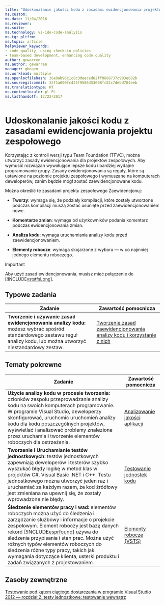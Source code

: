 ```yaml
---
title: "Udoskonalanie jakości kodu z zasadami ewidencjonowania projektu zespołowego | Dokumentacja firmy Microsoft"
ms.custom: 
ms.date: 11/04/2016
ms.reviewer: 
ms.suite: 
ms.technology: vs-ide-code-analysis
ms.tgt_pltfrm: 
ms.topic: article
helpviewer_keywords:
- code quality, using check-in policies
- team-based development, enhancing code quality
author: gewarren
ms.author: gewarren
manager: ghogen
ms.workload: multiple
ms.openlocfilehash: 36e0ab96c1c0c3deeced62ff9808737c903e682b
ms.sourcegitcommit: 32f1a690fc445f9586d53698fc82c7debd784eeb
ms.translationtype: MT
ms.contentlocale: pl-PL
ms.lasthandoff: 12/22/2017
---
```

# <a name="enhancing-code-quality-with-team-project-check-in-policies"></a>Udoskonalanie jakości kodu z zasadami ewidencjowania projektu zespołowego

Korzystając z kontroli wersji typu Team Foundation (TFVC), można utworzyć zasady ewidencjonowania dla projektów zespołowych. Aby wymusić rozwiązań wywołujące lepsze kodu i bardziej wydajne programowanie grupy. Zasady ewidencjonowania są reguły, które są ustawione na poziomie projektu zespołowego i wymuszane na komputerach deweloperów, zanim będzie mógł zostać zaewidencjonowane kodu.

Można określić te zasadami projektu zespołowego Zaewidencjonuj:

- **Tworzy**: wymaga się, że podziały kompilacji, które zostały utworzone podczas kompilacji muszą zostać usunięte przed zaewidencjonowaniem nowe.

- **Komentarze zmian**: wymaga od użytkowników podania komentarz podczas ewidencjonowania zmian.

- **Analiza kodu**: wymaga uruchamiania analizy kodu przed zaewidencjonowaniem.

- **Elementy robocze**: wymaga skojarzone z wyboru — w co najmniej jednego elementu roboczego.

> [!IMPORTANT]
> Aby użyć zasad ewidencjonowania, musisz mieć połączenie do [!INCLUDE[vststfsLong](../code-quality/includes/vststfslong_md.md)].

## <a name="common-tasks"></a>Typowe zadania

|Zadanie|Zawartość pomocnicza|
|----------|------------------------|
|**Tworzenie i używanie zasad ewidencjonowania analizy kodu:** możesz wybrać spośród standardowego zestawu reguł analizy kodu, lub można utworzyć niestandardowy zestaw.|[Tworzenie zasad zaewidencjonowania analizy kodu i korzystanie z nich](../code-quality/creating-and-using-code-analysis-check-in-policies.md)|

## <a name="related-tasks"></a>Tematy pokrewne

|Zadanie|Zawartość pomocnicza|
|----------|------------------------|
|**Użycie analizy kodu w procesie tworzenia:** członków zespołu przeprowadzanie analizy kodu na swoich komputerach programowanie. W programie Visual Studio, deweloperzy skonfigurować, uruchomić uruchomień analizy kodu dla kodu poszczególnych projektów, wyświetlać i analizować problemy znalezione przez uruchamia i tworzenie elementów roboczych dla ostrzeżenia.|[Analizowanie jakości aplikacji](../code-quality/analyzing-application-quality-by-using-code-analysis-tools.md)|
|**Tworzenie i Uruchamianie testów jednostkowych:** testów jednostkowych zapewniają deweloperów i testerów szybko wyszukać błędy logikę w metod klas w projektów C#, Visual Basic .NET i C++. Testu jednostkowego można utworzyć jeden raz i uruchamiać za każdym razem, że kod źródłowy jest zmieniana na upewnij się, że zostały wprowadzone nie błędy.|[Testowanie jednostek kodu](../test/unit-test-your-code.md)|
|**Śledzenie elementów pracy i wad:** elementów roboczych można użyć do śledzenia i zarządzanie służbowy i informacje o projekcie zespołowym. Element roboczy jest bazą danych rekord [!INCLUDE[esprfound](../code-quality/includes/esprfound_md.md)] używa do śledzenia przypisania i stan prac. Można użyć różnych typów elementów roboczych do śledzenia różne typy pracy, takich jak wymagania dotyczące klienta, usterki produktu i zadań związanych z projektowaniem.|[Elementy robocze (VSTS)](/vsts/work/work-items/index)|

## <a name="external-resources"></a>Zasoby zewnętrzne

[Testowanie pod kątem ciągłego dostarczania w programie Visual Studio 2012 — rozdział 2: testy jednostkowe: testowanie wewnątrz](http://go.microsoft.com/fwlink/?LinkID=255188)